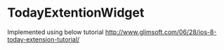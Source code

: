 # TodayExtentionWidget
Implemented using below tutorial
http://www.glimsoft.com/06/28/ios-8-today-extension-tutorial/
